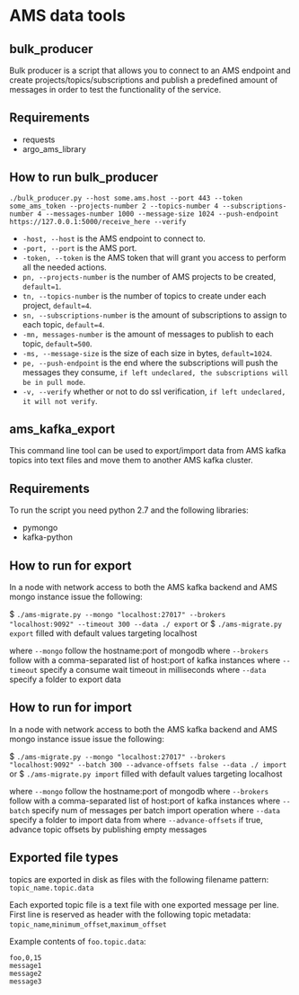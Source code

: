 AMS data tools
========================

bulk_producer
----------------
Bulk producer is a script that allows you to connect to an AMS endpoint and create projects/topics/subscriptions
and publish a predefined amount of messages in order to test the functionality of the service.

Requirements
------------

- requests
- argo_ams_library

How to run bulk_producer
------------------------

`./bulk_producer.py --host some.ams.host --port 443 --token some_ams_token --projects-number 2 --topics-number 4 --subscriptions-number 4
--messages-number 1000 --message-size 1024 --push-endpoint https://127.0.0.1:5000/receive_here --verify`

- `-host, --host` is the AMS endpoint to connect to.
- `-port, --port` is the AMS port.
- `-token, --token` is the AMS token that will grant you access to perform all the needed actions.
- `pn, --projects-number` is the number of AMS projects to be created, `default=1`.
- `tn, --topics-number` is the number of topics to create under each project, `default=4`.
- `sn, --subscriptions-number` is the amount of subscriptions to assign to each topic, `default=4`.
- `-mn, messages-number` is the amount of messages to publish to each topic, `default=500`.
- `-ms, --message-size` is the size of each size in bytes, `default=1024`.
- `pe, --push-endpoint` is the end where the subscriptions will push the messages they consume, `if left undeclared, the subscriptions will be in pull mode`.
- `-v, --verify` whether or not to do ssl verification, `if left undeclared, it will not verify`.

ams_kafka_export
----------------

This command line tool can be used to export/import data from AMS kafka topics into text files and move them to another AMS kafka cluster. 

Requirements
------------

To run the script you need python 2.7 and the following libraries:

- pymongo
- kafka-python

How to run for export
---------------------

In a node with network access to both the AMS kafka backend and AMS mongo instance issue the following:

$ `./ams-migrate.py --mongo "localhost:27017" --brokers "localhost:9092" --timeout 300 --data ./ export`
or
$ `./ams-migrate.py export` filled with default values targeting localhost

where `--mongo` follow the hostname:port of mongodb 
where `--brokers` follow with a comma-separated list of host:port of kafka instances
where `--timeout` specify a consume wait timeout in milliseconds
where `--data` specify a folder to export data

How to run for import
---------------------

In a node with network access to both the AMS kafka backend and AMS mongo instance issue issue the following:

$ `./ams-migrate.py --mongo "localhost:27017" --brokers "localhost:9092" --batch 300 --advance-offsets false --data ./ import`
or
$ `./ams-migrate.py import` filled with default values targeting localhost

where `--mongo` follow the hostname:port of mongodb
where `--brokers` follow with a comma-separated list of host:port of kafka instances
where `--batch` specify num of messages per batch import operation
where `--data` specify a folder to import data from
where `--advance-offsets` if true, advance topic offsets by publishing empty messages

Exported file types
-------------------

topics are exported in disk as files with the following filename pattern:
`topic_name.topic.data`

Each exported topic file is a text file with one exported message per line.
First line is reserved as header with the following topic metadata:
`topic_name`,`minimum_offset`,`maximum_offset`

Example contents of `foo.topic.data`:

```text
foo,0,15
message1
message2
message3
```